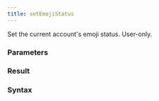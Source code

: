 ```yaml
---
title: setEmojiStatus
---
```


Set the current account's emoji status. User-only.


### Parameters 



### Result 



### Syntax





